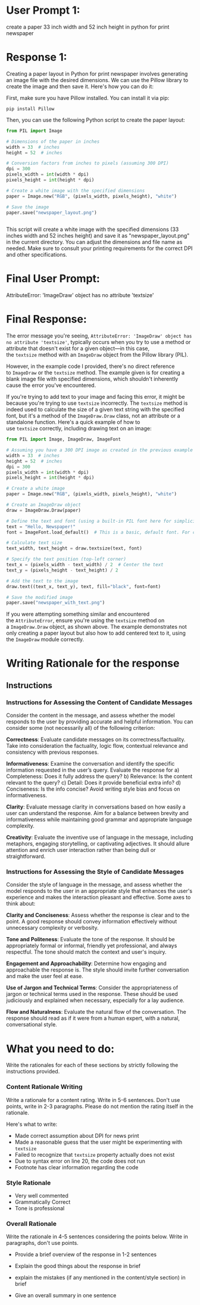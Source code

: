 # User Prompt 1:
create a paper 33 inch width and 52 inch height in python for print newspaper
# Response 1:
Creating a paper layout in Python for print newspaper involves generating an image file with the desired dimensions. We can use the Pillow library to create the image and then save it. Here's how you can do it:

First, make sure you have Pillow installed. You can install it via pip:
```shell
pip install Pillow

```
  Then, you can use the following Python script to create the paper layout:
```python
from PIL import Image

# Dimensions of the paper in inches
width = 33  # inches
height = 52  # inches

# Conversion factors from inches to pixels (assuming 300 DPI)
dpi = 300
pixels_width = int(width * dpi)
pixels_height = int(height * dpi)

# Create a white image with the specified dimensions
paper = Image.new("RGB", (pixels_width, pixels_height), "white")

# Save the image
paper.save("newspaper_layout.png")
  
```
This script will create a white image with the specified dimensions (33 inches width and 52 inches height) and save it as "newspaper_layout.png" in the current directory. You can adjust the dimensions and file name as needed. Make sure to consult your printing requirements for the correct DPI and other specifications.

# Final User Prompt:
AttributeError: 'ImageDraw' object has no attribute 'textsize'

# Final Response: 

The error message you're seeing, `AttributeError: 'ImageDraw' object has no attribute 'textsize'`, typically occurs when you try to use a method or attribute that doesn't exist for a given object—in this case, the `textsize` method with an `ImageDraw` object from the Pillow library (PIL).

However, in the example code I provided, there's no direct reference to `ImageDraw` or the `textsize` method. The example given is for creating a blank image file with specified dimensions, which shouldn't inherently cause the error you've encountered.

If you're trying to add text to your image and facing this error, it might be because you're trying to use `textsize` incorrectly. The `textsize` method is indeed used to calculate the size of a given text string with the specified font, but it's a method of the `ImageDraw.Draw` class, not an attribute or a standalone function. Here's a quick example of how to use `textsize` correctly, including drawing text on an image:

```python
from PIL import Image, ImageDraw, ImageFont

# Assuming you have a 300 DPI image as created in the previous example
width = 33  # inches
height = 52  # inches
dpi = 300
pixels_width = int(width * dpi)
pixels_height = int(height * dpi)

# Create a white image
paper = Image.new("RGB", (pixels_width, pixels_height), "white")

# Create an ImageDraw object
draw = ImageDraw.Draw(paper)

# Define the text and font (using a built-in PIL font here for simplicity)
text = "Hello, Newspaper!"
font = ImageFont.load_default()  # This is a basic, default font. For custom fonts, use ImageFont.truetype()

# Calculate text size
text_width, text_height = draw.textsize(text, font)

# Specify the text position (top-left corner)
text_x = (pixels_width - text_width) / 2  # Center the text
text_y = (pixels_height - text_height) / 2

# Add the text to the image
draw.text((text_x, text_y), text, fill="black", font=font)

# Save the modified image
paper.save("newspaper_with_text.png")

```
If you were attempting something similar and encountered the `AttributeError`, ensure you're using the `textsize` method on a `ImageDraw.Draw` object, as shown above. The example demonstrates not only creating a paper layout but also how to add centered text to it, using the `ImageDraw` module correctly.
# Writing Rationale for the response

  
  

## Instructions

### Instructions for Assessing the Content of Candidate Messages

Consider the content in the message, and assess whether the model responds to the user by providing accurate and helpful information. You can consider some (not necessarily all) of the following criterion:

**Correctness**: Evaluate candidate messages on its correctness/factuality. Take into consideration the factuality, logic flow, contextual relevance and consistency with previous responses.

**Informativeness**: Examine the conversation and identify the specific information requested in the user’s query. Evaluate the response for a) Completeness: Does it fully address the query? b) Relevance: Is the content relevant to the query? c) Detail: Does it provide beneficial extra info? d) Conciseness: Is the info concise? Avoid writing style bias and focus on informativeness.

**Clarity**: Evaluate message clarity in conversations based on how easily a user can understand the response. Aim for a balance between brevity and informativeness while maintaining good grammar and appropriate language complexity.

**Creativity**: Evaluate the inventive use of language in the message, including metaphors, engaging storytelling, or captivating adjectives. It should allure attention and enrich user interaction rather than being dull or straightforward.

  

### Instructions for Assessing the Style of Candidate Messages

  

Consider the style of language in the message, and assess whether the model responds to the user in an appropriate style that enhances the user's experience and makes the interaction pleasant and effective. Some axes to think about:

**Clarity and Conciseness**: Assess whether the response is clear and to the point. A good response should convey information effectively without unnecessary complexity or verbosity.

**Tone and Politeness**: Evaluate the tone of the response. It should be appropriately formal or informal, friendly yet professional, and always respectful. The tone should match the context and user's inquiry.

**Engagement and Approachability**: Determine how engaging and approachable the response is. The style should invite further conversation and make the user feel at ease.

**Use of Jargon and Technical Terms**: Consider the appropriateness of jargon or technical terms used in the response. These should be used judiciously and explained when necessary, especially for a lay audience.

**Flow and Naturalness**: Evaluate the natural flow of the conversation. The response should read as if it were from a human expert, with a natural, conversational style.

  

# What you need to do:

Write the rationales for each of these sections by strictly following the instructions provided.

  

### Content Rationale Writing

Write a rationale for a content rating. Write in 5-6 sentences. Don't use points, write in 2-3 paragraphs. Please do not mention the rating itself in the rationale.

Here's what to write:

- Made correct assumption about DPI for news print
- Made a reasonable guess that the user might be experimenting with `textsize`
- Failed to recognize that `textsize` property actually does not exist
- Due to syntax error on line 20, the code does not run
- Footnote has clear information regarding the code
### Style Rationale

- Very well commented
- Grammatically Correct
- Tone is professional

  

### Overall Rationale

Write the rationale in 4-5 sentences considering the points below. Write in paragraphs, don't use points.

- Provide a brief overview of the response in 1-2 sentences

- Explain the good things about the response in brief

- explain the mistakes (if any mentioned in the content/style section) in brief

- Give an overall summary in one sentence